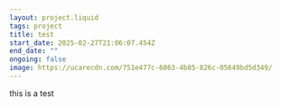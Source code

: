 ```yaml
---
layout: project.liquid
tags: project
title: test
start_date: 2025-02-27T21:06:07.454Z
end_date: ""
ongoing: false
image: https://ucarecdn.com/751e477c-6063-4b85-826c-05649bd5d349/
---
```

this is a test